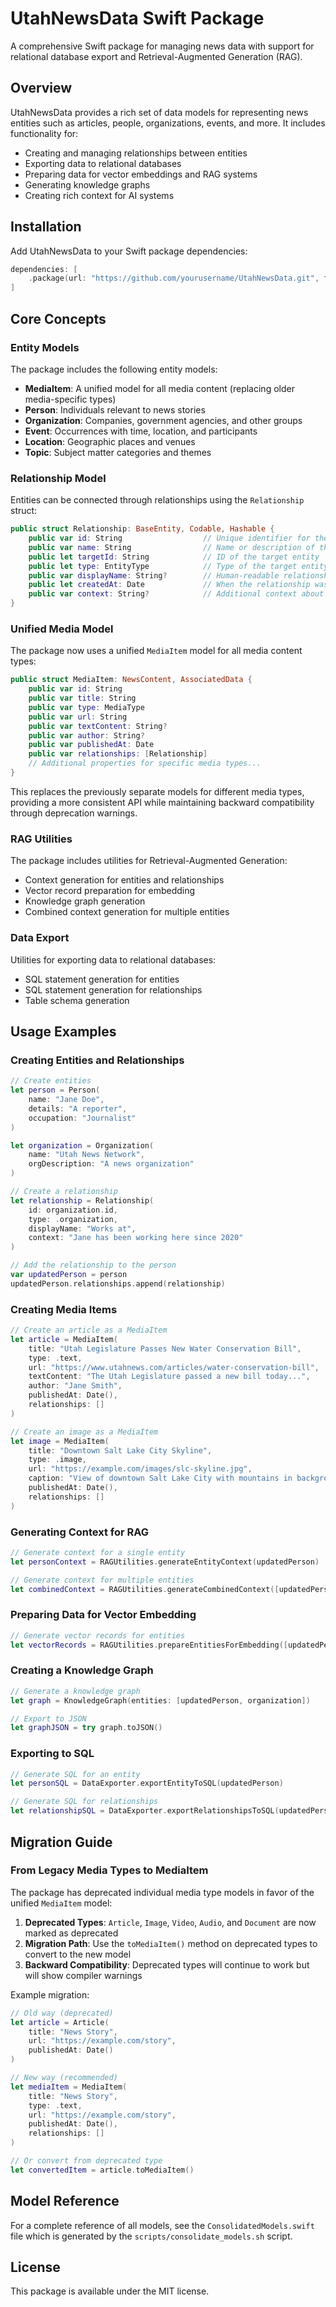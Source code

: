 # UtahNewsData Swift Package

A comprehensive Swift package for managing news data with support for relational database export and Retrieval-Augmented Generation (RAG).

## Overview

UtahNewsData provides a rich set of data models for representing news entities such as articles, people, organizations, events, and more. It includes functionality for:

- Creating and managing relationships between entities
- Exporting data to relational databases
- Preparing data for vector embeddings and RAG systems
- Generating knowledge graphs
- Creating rich context for AI systems

## Installation

Add UtahNewsData to your Swift package dependencies:

```swift
dependencies: [
    .package(url: "https://github.com/yourusername/UtahNewsData.git", from: "1.0.0")
]
```

## Core Concepts

### Entity Models

The package includes the following entity models:

- **MediaItem**: A unified model for all media content (replacing older media-specific types)
- **Person**: Individuals relevant to news stories
- **Organization**: Companies, government agencies, and other groups
- **Event**: Occurrences with time, location, and participants
- **Location**: Geographic places and venues
- **Topic**: Subject matter categories and themes

### Relationship Model

Entities can be connected through relationships using the `Relationship` struct:

```swift
public struct Relationship: BaseEntity, Codable, Hashable {
    public var id: String                  // Unique identifier for the relationship
    public var name: String                // Name or description of the relationship
    public let targetId: String            // ID of the target entity
    public let type: EntityType            // Type of the target entity
    public var displayName: String?        // Human-readable relationship description
    public let createdAt: Date             // When the relationship was created
    public var context: String?            // Additional context about the relationship
}
```

### Unified Media Model

The package now uses a unified `MediaItem` model for all media content types:

```swift
public struct MediaItem: NewsContent, AssociatedData {
    public var id: String
    public var title: String
    public var type: MediaType
    public var url: String
    public var textContent: String?
    public var author: String?
    public var publishedAt: Date
    public var relationships: [Relationship]
    // Additional properties for specific media types...
}
```

This replaces the previously separate models for different media types, providing a more consistent API while maintaining backward compatibility through deprecation warnings.

### RAG Utilities

The package includes utilities for Retrieval-Augmented Generation:

- Context generation for entities and relationships
- Vector record preparation for embedding
- Knowledge graph generation
- Combined context generation for multiple entities

### Data Export

Utilities for exporting data to relational databases:

- SQL statement generation for entities
- SQL statement generation for relationships
- Table schema generation

## Usage Examples

### Creating Entities and Relationships

```swift
// Create entities
let person = Person(
    name: "Jane Doe",
    details: "A reporter",
    occupation: "Journalist"
)

let organization = Organization(
    name: "Utah News Network",
    orgDescription: "A news organization"
)

// Create a relationship
let relationship = Relationship(
    id: organization.id,
    type: .organization,
    displayName: "Works at",
    context: "Jane has been working here since 2020"
)

// Add the relationship to the person
var updatedPerson = person
updatedPerson.relationships.append(relationship)
```

### Creating Media Items

```swift
// Create an article as a MediaItem
let article = MediaItem(
    title: "Utah Legislature Passes New Water Conservation Bill",
    type: .text,
    url: "https://www.utahnews.com/articles/water-conservation-bill",
    textContent: "The Utah Legislature passed a new bill today...",
    author: "Jane Smith",
    publishedAt: Date(),
    relationships: []
)

// Create an image as a MediaItem
let image = MediaItem(
    title: "Downtown Salt Lake City Skyline",
    type: .image,
    url: "https://example.com/images/slc-skyline.jpg",
    caption: "View of downtown Salt Lake City with mountains in background",
    publishedAt: Date(),
    relationships: []
)
```

### Generating Context for RAG

```swift
// Generate context for a single entity
let personContext = RAGUtilities.generateEntityContext(updatedPerson)

// Generate context for multiple entities
let combinedContext = RAGUtilities.generateCombinedContext([updatedPerson, organization])
```

### Preparing Data for Vector Embedding

```swift
// Generate vector records for entities
let vectorRecords = RAGUtilities.prepareEntitiesForEmbedding([updatedPerson, organization])
```

### Creating a Knowledge Graph

```swift
// Generate a knowledge graph
let graph = KnowledgeGraph(entities: [updatedPerson, organization])

// Export to JSON
let graphJSON = try graph.toJSON()
```

### Exporting to SQL

```swift
// Generate SQL for an entity
let personSQL = DataExporter.exportEntityToSQL(updatedPerson)

// Generate SQL for relationships
let relationshipSQL = DataExporter.exportRelationshipsToSQL(updatedPerson)
```

## Migration Guide

### From Legacy Media Types to MediaItem

The package has deprecated individual media type models in favor of the unified `MediaItem` model:

1. **Deprecated Types**: `Article`, `Image`, `Video`, `Audio`, and `Document` are now marked as deprecated
2. **Migration Path**: Use the `toMediaItem()` method on deprecated types to convert to the new model
3. **Backward Compatibility**: Deprecated types will continue to work but will show compiler warnings

Example migration:

```swift
// Old way (deprecated)
let article = Article(
    title: "News Story",
    url: "https://example.com/story",
    publishedAt: Date()
)

// New way (recommended)
let mediaItem = MediaItem(
    title: "News Story",
    type: .text,
    url: "https://example.com/story",
    publishedAt: Date(),
    relationships: []
)

// Or convert from deprecated type
let convertedItem = article.toMediaItem()
```

## Model Reference

For a complete reference of all models, see the `ConsolidatedModels.swift` file which is generated by the `scripts/consolidate_models.sh` script.

## License

This package is available under the MIT license.